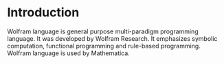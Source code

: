 # Introduction

Wolfram language is general purpose multi-paradigm programming language. It was developed by Wolfram Research. It emphasizes symbolic computation, functional programming and rule-based programming. Wolfram language is used by Mathematica.